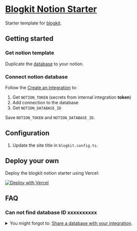 # [Blogkit Notion Starter](https://github.com/2nthony/blogkit-notion-starter)

Starter template for [blogkit](https://github.com/2nthony/blogkit).

## Getting started

### Get notion template

Duplicate the [database](https://2nthony.notion.site/b48993719cb846d09bd22b8fe211728a?v=e47faf3edb0a49378e650b5e95dac6d8) to your notion.

### Connect notion database

Follow the [Create an integration](https://developers.notion.com/docs/create-a-notion-integration) to:

1. Get `NOTION_TOKEN` (secrets from internal integration **token**)
2. Add connection to the database
3. Get `NOTION_DATABASE_ID`

Save `NOTION_TOKEN` and `NOTION_DATABASE_ID`.

## Configuration

1. Update the site title in `blogkit.config.ts`.

## Deploy your own

Deploy the blogkit notion starter using Vercel:

[![Deploy with Vercel](https://vercel.com/button)](https://vercel.com/new/clone?repository-url=https%3A%2F%2Fgithub.com%2F2nthony%2Fblogkit-notion-starter&env=NOTION_TOKEN,NOTION_DATABASE_ID)

## FAQ

### Can not find database ID xxxxxxxxxx

<details><summary>You might forgot to: <a href="https://developers.notion.com/docs/create-a-notion-integration#step-2-share-a-database-with-your-integration">Share a database with your integration</a>.</summary>

![](https://user-images.githubusercontent.com/19513289/216370424-f119d24f-6609-4b1d-a4c1-935a0bde6d5e.png)

</details>
